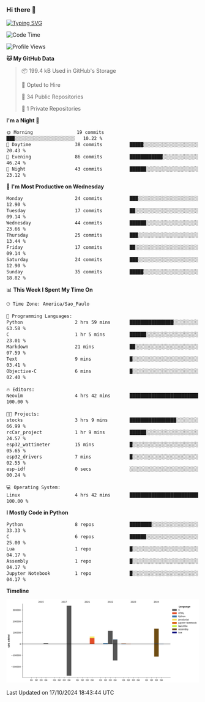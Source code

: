 ### Hi there 👋

<a href="https://git.io/typing-svg"><img src="https://readme-typing-svg.herokuapp.com?font=Fira+Code&duration=2000&pause=100&center=true&vCenter=true&multiline=true&width=720&height=175&lines=Gui's+are+a+lie%2C+they+are+just+front-ends+to+the+shell.;Through+the+shell%2C+I+gain+sudo.;Through+sudo%2C+I+gain+power.;Through+power%2C+I+gain+root.;Through+root%2C+my+chains+are+broken.;uid%3D0+shall+free+me...." alt="Typing SVG" /></a>


<!--START_SECTION:waka-->
![Code Time](http://img.shields.io/badge/Code%20Time-1%2C008%20hrs%2052%20mins-blue)

![Profile Views](http://img.shields.io/badge/Profile%20Views-6-blue)

**🐱 My GitHub Data** 

> 📦 199.4 kB Used in GitHub's Storage 
 > 
> 💼 Opted to Hire
 > 
> 📜 34 Public Repositories 
 > 
> 🔑 1 Private Repositories 
 > 
**I'm a Night 🦉** 

```text
🌞 Morning                19 commits          ███░░░░░░░░░░░░░░░░░░░░░░   10.22 % 
🌆 Daytime                38 commits          █████░░░░░░░░░░░░░░░░░░░░   20.43 % 
🌃 Evening                86 commits          ████████████░░░░░░░░░░░░░   46.24 % 
🌙 Night                  43 commits          ██████░░░░░░░░░░░░░░░░░░░   23.12 % 
```
📅 **I'm Most Productive on Wednesday** 

```text
Monday                   24 commits          ███░░░░░░░░░░░░░░░░░░░░░░   12.90 % 
Tuesday                  17 commits          ██░░░░░░░░░░░░░░░░░░░░░░░   09.14 % 
Wednesday                44 commits          ██████░░░░░░░░░░░░░░░░░░░   23.66 % 
Thursday                 25 commits          ███░░░░░░░░░░░░░░░░░░░░░░   13.44 % 
Friday                   17 commits          ██░░░░░░░░░░░░░░░░░░░░░░░   09.14 % 
Saturday                 24 commits          ███░░░░░░░░░░░░░░░░░░░░░░   12.90 % 
Sunday                   35 commits          █████░░░░░░░░░░░░░░░░░░░░   18.82 % 
```


📊 **This Week I Spent My Time On** 

```text
🕑︎ Time Zone: America/Sao_Paulo

💬 Programming Languages: 
Python                   2 hrs 59 mins       ████████████████░░░░░░░░░   63.58 % 
C                        1 hr 5 mins         ██████░░░░░░░░░░░░░░░░░░░   23.01 % 
Markdown                 21 mins             ██░░░░░░░░░░░░░░░░░░░░░░░   07.59 % 
Text                     9 mins              █░░░░░░░░░░░░░░░░░░░░░░░░   03.41 % 
Objective-C              6 mins              █░░░░░░░░░░░░░░░░░░░░░░░░   02.40 % 

🔥 Editors: 
Neovim                   4 hrs 42 mins       █████████████████████████   100.00 % 

🐱‍💻 Projects: 
stocks                   3 hrs 9 mins        █████████████████░░░░░░░░   66.99 % 
rcCar_project            1 hr 9 mins         ██████░░░░░░░░░░░░░░░░░░░   24.57 % 
esp32_wattimeter         15 mins             █░░░░░░░░░░░░░░░░░░░░░░░░   05.65 % 
esp32_drivers            7 mins              █░░░░░░░░░░░░░░░░░░░░░░░░   02.55 % 
esp-idf                  0 secs              ░░░░░░░░░░░░░░░░░░░░░░░░░   00.24 % 

💻 Operating System: 
Linux                    4 hrs 42 mins       █████████████████████████   100.00 % 
```

**I Mostly Code in Python** 

```text
Python                   8 repos             ████████░░░░░░░░░░░░░░░░░   33.33 % 
C                        6 repos             ██████░░░░░░░░░░░░░░░░░░░   25.00 % 
Lua                      1 repo              █░░░░░░░░░░░░░░░░░░░░░░░░   04.17 % 
Assembly                 1 repo              █░░░░░░░░░░░░░░░░░░░░░░░░   04.17 % 
Jupyter Notebook         1 repo              █░░░░░░░░░░░░░░░░░░░░░░░░   04.17 % 
```



**Timeline**

![Lines of Code chart](https://raw.githubusercontent.com/Gedankenn/Gedankenn/main/assets/bar_graph.png)


 Last Updated on 17/10/2024 18:43:44 UTC
<!--END_SECTION:waka-->
